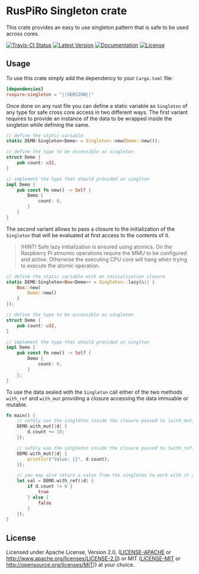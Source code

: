 # RusPiRo Singleton crate

This crate provides an easy to use singleton pattern that is safe to be used across cores.

[![Travis-CI Status](https://api.travis-ci.com/RusPiRo/ruspiro-singleton.svg?branch=master)](https://travis-ci.com/RusPiRo/ruspiro-singleton)
[![Latest Version](https://img.shields.io/crates/v/ruspiro-singleton.svg)](https://crates.io/crates/ruspiro-singleton)
[![Documentation](https://docs.rs/ruspiro-singleton/badge.svg)](https://docs.rs/ruspiro-singleton)
[![License](https://img.shields.io/crates/l/ruspiro-singleton.svg)](https://github.com/RusPiRo/ruspiro-singleton#license)

## Usage

To use this crate simply add the dependency to your ``Cargo.toml`` file:

```toml
[dependencies]
ruspiro-singleton = "||VERSION||"
```

Once done on any rust file you can define a static variable as `Singleton` of any type for safe cross core access in two different ways. The first variant requires to provide an instance of the data to be wrapped inside the singleton while defining the same.

```rust
// define the static variable
static DEMO:Singleton<Demo> = Singleton::new(Demo::new());

// define the type to be accessible as singleton
struct Demo {
    pub count: u32,
}

// implement the type that should provided as singlton
impl Demo {
    pub const fn new() -> Self {
        Demo {
            count: 0,
        }
    }
}
```

The second variant allows to pass a closure to the initialization of the `Singleton` that will be evaluated at first access to the contents of it.

> !HINT!
> Safe lazy initialization is ensured using atomics. On the Raspberry Pi atmomic operations require the *MMU* to be configured and active. Otherwise the executing CPU core will hang when trying to execute the atomic operation.

```rust
// define the static variable with an inizialization closure
static DEMO:Singleton<Box<Demo>> = Singleton::lazy(&|| {
    Box::new(
        Demo::new()
    )
});

// define the type to be accessible as singleton
struct Demo {
    pub count: u32,
}

// implement the type that should provided as singlton
impl Demo {
    pub const fn new() -> Self {
        Demo {
            count: 0,
        }
    };
}
```

To use the data sealed with the `Singleton` call either of the two methods `with_ref` and `with_mut` providing a closure accessing the data immuable or mutable.

```rust
fn main() {
    // safely use the singleton inside the closure passed to [with_mut] to update it's contents
    DEMO.with_mut(|d| {
        d.count += 10;
    });

    // safely use the singleton inside the closure passed to [with_ref] if read-only access is required
    DEMO.with_mut(|d| {
        println!("Value: {}", d.count);
    });

    // you may also return a value from the singleton to work with it after the safe singleton access
    let val = DEMO.with_ref(|d| {
        if d.count != 0 {
            true
        } else {
            false
        }
    });
}
```

## License

Licensed under Apache License, Version 2.0, ([LICENSE-APACHE](LICENSE-APACHE) or http://www.apache.org/licenses/LICENSE-2.0) or MIT ([LICENSE-MIT](LICENSE-MIT) or http://opensource.org/licenses/MIT)) at your choice.

